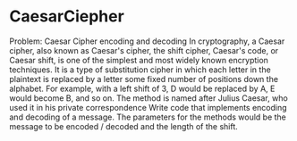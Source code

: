 # CaesarCiepher
Problem: Caesar Cipher encoding and decoding
In cryptography, a Caesar cipher, also known as Caesar's cipher, the shift cipher, Caesar's code, or Caesar shift, is one of the simplest and most widely known encryption techniques. It is a type of substitution cipher in which each letter in the plaintext is replaced by a letter some fixed number of positions down the alphabet. 
For example, with a left shift of 3, D would be replaced by A, E would become B, and so on. The method is named after Julius Caesar, who used it in his private correspondence
Write code that implements encoding and decoding of a message.
The parameters for the methods would be the message to be encoded / decoded and the length of the shift.
